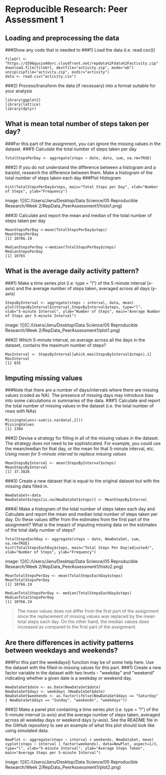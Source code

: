 # **Reproducible Research: Peer Assessment 1**


## **Loading and preprocessing the data**
###Show any code that is needed to
###1) Load the data (i.e. read.csv())
```[r]
fileUrl <- "https://d396qusza40orc.cloudfront.net/repdata%2Fdata%2Factivity.zip"  
download.file(fileUrl, destfile="activity.zip", mode="wb")  
unzip(zipfile="activity.zip", exdir="activity")  
data <- read.csv("activity.csv")  
```

###2) Process/transform the data (if necessary) into a format suitable for your analysis  
```[r]
library(ggplot2)  
library(lattice)  
library(dplyr)  
```


## **What is mean total number of steps taken per day?**
###For this part of the assignment, you can ignore the missing values in the dataset.
###1) Calculate the total number of steps taken per day
```[r]
TotalStepsPerDay <- aggregate(steps ~ date, data, sum, na.rm=TRUE)  
```

###2) If you do not understand the difference between a histogram and a barplot, research the difference between them. Make a histogram of the total number of steps taken each day
###Plot Histogram
```[r]
hist(TotalStepsPerDay$steps, main="Total Steps per Day", xlab="Number of Steps", ylab="Frequency")  
```
image: ![](C:/Users/Jieru/Desktop/Data Science/05 Reproducible Research/Week 2/RepData_PeerAssessment1/histo1.png)


###3) Calculate and report the mean and median of the total number of steps taken per day  
```[r]
MeanStepsPerDay <-mean(TotalStepsPerDay$steps)  
MeanStepsPerDay  
[1] 10766.19  

MedianStepsPerDay <-median(TotalStepsPerDay$steps)  
MedianStepsPerDay  
[1] 10765  
```


## **What is the average daily activity pattern?**
###1) Make a time series plot (i.e. type = "l") of the 5-minute interval (x-axis) and the average number of steps taken, averaged across all days (y-axis)  
```[r]
StepsByInterval <- aggregate(steps ~ interval, data, mean)  
plot(StepsByInterval$interval,StepsByInterval$steps, type="l", xlab="5-minute Interval", ylab="Number of Steps", main="Average Number of Steps per 5-minute Interval")  
```
image: ![](C:/Users/Jieru/Desktop/Data Science/05 Reproducible Research/Week 2/RepData_PeerAssessment1/plot1.png)


###2) Which 5-minute interval, on average across all the days in the dataset, contains the maximum number of steps?  
```[r]
MaxInterval <- StepsByInterval[which.max(StepsByInterval$steps),1]  
MaxInterval  
[1] 835  
```


## **Imputing missing values**
###Note that there are a number of days/intervals where there are missing values (coded as NA). The presence of missing days may introduce bias into some calculations or summaries of the data.
###1) Calculate and report the total number of missing values in the dataset (i.e. the total number of rows with NAs)  
```[r]
MissingValues<-sum(is.na(data[,1]))  
MissingValues  
[1] 2304  
```

###2) Devise a strategy for filling in all of the missing values in the dataset. The strategy does not need to be sophisticated. For example, you could use the mean/median for that day, or the mean for that 5-minute interval, etc.
*Using mean for 5-minute interval to replace missing values*  
```[r]
MeanStepsByInterval <- mean(StepsByInterval$steps)  
MeanStepsByInterval  
[1] 37.3826
```

###3) Create a new dataset that is equal to the original dataset but with the missing data filled in.  
```[r]
NewDataSet<-data  
NewDataSet$steps[is.na(NewDataSet$steps)] <- MeanStepsByInterval  
```

###4) Make a histogram of the total number of steps taken each day and Calculate and report the mean and median total number of steps taken per day. Do these values differ from the estimates from the first part of the assignment? What is the impact of imputing missing data on the estimates of the total daily number of steps?  
```[r]
TotalStepsEachDay <- aggregate(steps ~ date, NewDataSet, sum, na.rm=TRUE)  
hist(TotalStepsEachDay$steps, main="Total Steps Per Day(adjusted)", xlab="Number of Steps", ylab="Frequency")  
```
image: ![](C:/Users/Jieru/Desktop/Data Science/05 Reproducible Research/Week 2/RepData_PeerAssessment1/histo2.png)  

```[r]
MeanTotalStepsPerDay <- mean(TotalStepsEachDay$steps)  
MeanTotalStepsPerDay  
[1] 10766.19  

MedianTotalStepsPerDay <- median(TotalStepsEachDay$steps)  
MedianTotalStepsPerDay  
[1] 10766.19  
```

>The mean values does not differ from the first part of the assignment since the replacement of missing values was replaced by the mean total steps each day. On the other hand, the median values does increased as compared to the first part of the assignment.



## **Are there differences in activity patterns between weekdays and weekends?**
###For this part the weekdays() function may be of some help here. Use the dataset with the filled-in missing values for this part.
###1) Create a new factor variable in the dataset with two levels - "weekday" and "weekend" indicating whether a given date is a weekday or weekend day.  
```[r]
NewDataSet$date <- as.Date(NewDataSet$date)  
NewDataSet$days <- weekdays (NewDataSet$date)  
NewDataSet$weekends <- as.factor(ifelse(NewDataSet$days == "Saturday" | NewDataSet$days == "Sunday", "weekends", "weekdays"))  
```

###2) Make a panel plot containing a time series plot (i.e. type = "l") of the 5-minute interval (x-axis) and the average number of steps taken, averaged across all weekday days or weekend days (y-axis). See the README file in the GitHub repository to see an example of what this plot should look like using simulated data.  
```[r]
NewPlot <- aggregate(steps ~ interval + weekends, NewDataSet, mean)  
xyplot(steps ~ interval | factor(weekends), data=NewPlot, aspect=1/3, type="l", xlab="5-minute Interval", ylab="Average Steps Taken", main="Average Steps per 5-minute Interval")  
```
image: ![](C:/Users/Jieru/Desktop/Data Science/05 Reproducible Research/Week 2/RepData_PeerAssessment1/plot2.png)  
